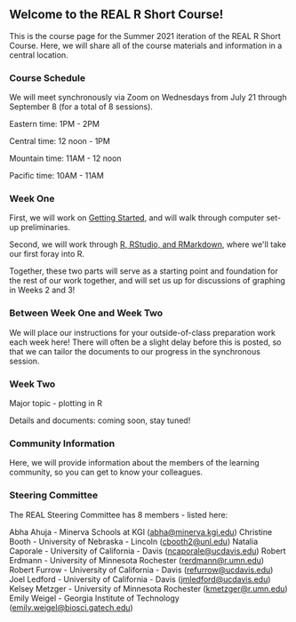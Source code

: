 ## Welcome to the REAL R Short Course!

This is the course page for the Summer 2021 iteration of the REAL R Short Course.  Here, we will share all of the course materials and information in a central location.

### Course Schedule

We will meet synchronously via Zoom on Wednesdays from July 21 through September 8 (for a total of 8 sessions).

Eastern time: 1PM - 2PM

Central time: 12 noon - 1PM

Mountain time: 11AM - 12 noon

Pacific time: 10AM - 11AM

### Week One

First, we will work on [Getting Started](https://robertmerdmann.github.io/REALshortcourse_Summer2021/Day1/Day1_GitHub.html), and will walk through computer set-up preliminaries.

Second, we will work through [R, RStudio, and RMarkdown](https://robertmerdmann.github.io/REALshortcourse_Summer2021/Day1/Day1_Activity.html), where we'll take our first foray into R.

Together, these two parts will serve as a starting point and foundation for the rest of our work together, and will set us up for discussions of graphing in Weeks 2 and 3!

### Between Week One and Week Two

We will place our instructions for your outside-of-class preparation work each week here!  There will often be a slight delay before this is posted, so that we can tailor the documents to our progress in the synchronous session.

### Week Two

Major topic - plotting in R

Details and documents: coming soon, stay tuned!


### Community Information

Here, we will provide information about the members of the learning community, so you can get to know your colleagues.

### Steering Committee

The REAL Steering Committee has 8 members - listed here:

Abha Ahuja - Minerva Schools at KGI (abha@minerva.kgi.edu)
Christine Booth - University of Nebraska - Lincoln (cbooth2@unl.edu)
Natalia Caporale - University of California - Davis (ncaporale@ucdavis.edu)
Robert Erdmann - University of Minnesota Rochester (rerdmann@r.umn.edu)
Robert Furrow - University of California - Davis (refurrow@ucdavis.edu)
Joel Ledford - University of California - Davis (jmledford@ucdavis.edu)
Kelsey Metzger - University of Minnesota Rochester (kmetzger@r.umn.edu)
Emily Weigel - Georgia Institute of Technology (emily.weigel@biosci.gatech.edu)

